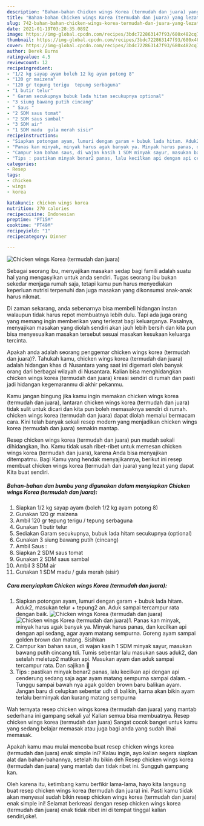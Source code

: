```yaml
---
description: "Bahan-bahan Chicken wings Korea (termudah dan juara) yang lezat dan Mudah Dibuat"
title: "Bahan-bahan Chicken wings Korea (termudah dan juara) yang lezat dan Mudah Dibuat"
slug: 742-bahan-bahan-chicken-wings-korea-termudah-dan-juara-yang-lezat-dan-mudah-dibuat
date: 2021-01-19T03:28:35.089Z
image: https://img-global.cpcdn.com/recipes/3bdc722863147f93/680x482cq70/chicken-wings-korea-termudah-dan-juara-foto-resep-utama.jpg
thumbnail: https://img-global.cpcdn.com/recipes/3bdc722863147f93/680x482cq70/chicken-wings-korea-termudah-dan-juara-foto-resep-utama.jpg
cover: https://img-global.cpcdn.com/recipes/3bdc722863147f93/680x482cq70/chicken-wings-korea-termudah-dan-juara-foto-resep-utama.jpg
author: Derek Burns
ratingvalue: 4.5
reviewcount: 12
recipeingredient:
- "1/2 kg sayap ayam boleh 12 kg ayam potong 8"
- "120 gr maizena"
- "120 gr tepung terigu  tepung serbaguna"
- "1 butir telur"
- " Garam secukupnya bubuk lada hitam secukupnya optional"
- "3 siung bawang putih cincang"
- " Saus "
- "2 SDM saus tomat"
- "2 SDM saus sambal"
- "3 SDM air"
- "1 SDM madu  gula merah sisir"
recipeinstructions:
- "Siapkan potongan ayam, lumuri dengan garam + bubuk lada hitam. Aduk2, masukan telur + tepung2 an. Aduk sampai tercampur rata dengan baik."
- "Panas kan minyak, minyak harus agak banyak ya. Minyak harus panas, dan kecilkan api dengan api sedang, agar ayam matang sempurna. Goreng ayam sampai golden brown dan matang. Sisihkan"
- "Campur kan bahan saus, di wajan kasih 1 SDM minyak sayur, masukan bawang putih cincang tdi. Tumis sebentar lalu masukan saus aduk2, dan setelah meletup2 matikan api. Masukan ayam dan aduk sampai tercampur rata. Dan sajikan 🥰"
- "Tips : pastikan minyak benar2 panas, lalu kecilkan api dengan api cenderung sedang saja agar ayam matang sempurna sampai dalam.  Tunggu sampai bawah nya agak golden brown baru balikan ayam. Jangan baru di celupkan sebentar udh di balikin, karna akan bikin ayam terlalu berminyak dan kurang matang sempurna"
categories:
- Resep
tags:
- chicken
- wings
- korea

katakunci: chicken wings korea 
nutrition: 270 calories
recipecuisine: Indonesian
preptime: "PT15M"
cooktime: "PT49M"
recipeyield: "1"
recipecategory: Dinner

---
```



![Chicken wings Korea (termudah dan juara)](https://img-global.cpcdn.com/recipes/3bdc722863147f93/680x482cq70/chicken-wings-korea-termudah-dan-juara-foto-resep-utama.jpg)

Sebagai seorang ibu, menyajikan masakan sedap bagi famili adalah suatu hal yang mengasyikan untuk anda sendiri. Tugas seorang ibu bukan sekedar menjaga rumah saja, tetapi kamu pun harus menyediakan keperluan nutrisi terpenuhi dan juga masakan yang dikonsumsi anak-anak harus nikmat.

Di zaman  sekarang, anda sebenarnya bisa membeli hidangan instan walaupun tidak harus repot membuatnya lebih dulu. Tapi ada juga orang yang memang ingin memberikan yang terlezat bagi keluarganya. Pasalnya, menyajikan masakan yang diolah sendiri akan jauh lebih bersih dan kita pun bisa menyesuaikan masakan tersebut sesuai masakan kesukaan keluarga tercinta. 



Apakah anda adalah seorang penggemar chicken wings korea (termudah dan juara)?. Tahukah kamu, chicken wings korea (termudah dan juara) adalah hidangan khas di Nusantara yang saat ini digemari oleh banyak orang dari berbagai wilayah di Nusantara. Kalian bisa menghidangkan chicken wings korea (termudah dan juara) kreasi sendiri di rumah dan pasti jadi hidangan kegemaranmu di akhir pekanmu.

Kamu jangan bingung jika kamu ingin memakan chicken wings korea (termudah dan juara), lantaran chicken wings korea (termudah dan juara) tidak sulit untuk dicari dan kita pun boleh memasaknya sendiri di rumah. chicken wings korea (termudah dan juara) dapat diolah memalui bermacam cara. Kini telah banyak sekali resep modern yang menjadikan chicken wings korea (termudah dan juara) semakin mantap.

Resep chicken wings korea (termudah dan juara) pun mudah sekali dihidangkan, lho. Kamu tidak usah ribet-ribet untuk memesan chicken wings korea (termudah dan juara), karena Anda bisa menyajikan ditempatmu. Bagi Kamu yang hendak menyajikannya, berikut ini resep membuat chicken wings korea (termudah dan juara) yang lezat yang dapat Kita buat sendiri.

<!--inarticleads1-->

##### Bahan-bahan dan bumbu yang digunakan dalam menyiapkan Chicken wings Korea (termudah dan juara):

1. Siapkan 1/2 kg sayap ayam (boleh 1/2 kg ayam potong 8)
1. Gunakan 120 gr maizena
1. Ambil 120 gr tepung terigu / tepung serbaguna
1. Gunakan 1 butir telur
1. Sediakan  Garam secukupnya, bubuk lada hitam secukupnya (optional)
1. Gunakan 3 siung bawang putih (cincang)
1. Ambil  Saus :
1. Siapkan 2 SDM saus tomat
1. Gunakan 2 SDM saus sambal
1. Ambil 3 SDM air
1. Gunakan 1 SDM madu / gula merah (sisir)




<!--inarticleads2-->

##### Cara menyiapkan Chicken wings Korea (termudah dan juara):

1. Siapkan potongan ayam, lumuri dengan garam + bubuk lada hitam. Aduk2, masukan telur + tepung2 an. Aduk sampai tercampur rata dengan baik.
<img src="https://img-global.cpcdn.com/steps/7a639b8422bfb6fa/160x128cq70/chicken-wings-korea-termudah-dan-juara-langkah-memasak-1-foto.jpg" alt="Chicken wings Korea (termudah dan juara)"><img src="https://img-global.cpcdn.com/steps/78e09a62f059aa2b/160x128cq70/chicken-wings-korea-termudah-dan-juara-langkah-memasak-1-foto.jpg" alt="Chicken wings Korea (termudah dan juara)">1. Panas kan minyak, minyak harus agak banyak ya. Minyak harus panas, dan kecilkan api dengan api sedang, agar ayam matang sempurna. Goreng ayam sampai golden brown dan matang. Sisihkan
1. Campur kan bahan saus, di wajan kasih 1 SDM minyak sayur, masukan bawang putih cincang tdi. Tumis sebentar lalu masukan saus aduk2, dan setelah meletup2 matikan api. Masukan ayam dan aduk sampai tercampur rata. Dan sajikan 🥰
1. Tips : pastikan minyak benar2 panas, lalu kecilkan api dengan api cenderung sedang saja agar ayam matang sempurna sampai dalam.  - Tunggu sampai bawah nya agak golden brown baru balikan ayam. Jangan baru di celupkan sebentar udh di balikin, karna akan bikin ayam terlalu berminyak dan kurang matang sempurna




Wah ternyata resep chicken wings korea (termudah dan juara) yang mantab sederhana ini gampang sekali ya! Kalian semua bisa membuatnya. Resep chicken wings korea (termudah dan juara) Sangat cocok banget untuk kamu yang sedang belajar memasak atau juga bagi anda yang sudah lihai memasak.

Apakah kamu mau mulai mencoba buat resep chicken wings korea (termudah dan juara) enak simple ini? Kalau ingin, ayo kalian segera siapkan alat dan bahan-bahannya, setelah itu bikin deh Resep chicken wings korea (termudah dan juara) yang mantab dan tidak ribet ini. Sungguh gampang kan. 

Oleh karena itu, ketimbang kamu berfikir lama-lama, hayo kita langsung buat resep chicken wings korea (termudah dan juara) ini. Pasti kamu tiidak akan menyesal sudah bikin resep chicken wings korea (termudah dan juara) enak simple ini! Selamat berkreasi dengan resep chicken wings korea (termudah dan juara) enak tidak ribet ini di tempat tinggal kalian sendiri,oke!.

